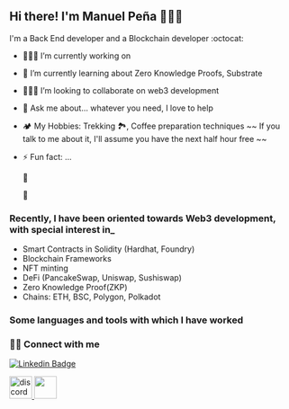 ## Hi there! I'm Manuel Peña 🙋🏽‍♂️

I'm a Back End developer and a Blockchain developer :octocat:

- 👨🏽‍💻 I’m currently working on 
- 🌱 I’m currently learning about Zero Knowledge Proofs, Substrate
- 🧗🏽‍♂️ I’m looking to collaborate on web3 development
- 💬 Ask me about... whatever you need, I love to help
- :camping: My Hobbies: Trekking :national_park:, Coffee preparation techniques ~~ If you talk to me about it, I'll assume you have the next half hour free ~~
- ⚡ Fun fact: ...

  
  	
  	:rocket:
  

  :llama:
### Recently, I have been oriented towards Web3 development, with special interest in_

- Smart Contracts in Solidity (Hardhat, Foundry)
- Blockchain Frameworks
- NFT minting 
- DeFi (PancakeSwap, Uniswap, Sushiswap)
- Zero Knowledge Proof(ZKP)
- Chains: ETH, BSC, Polygon, Polkadot
  
### Some languages ​​and tools with which I have worked



### 🤝🏻 Connect with me

[![Linkedin Badge](https://img.shields.io/badge/-LinkedIn-0e76a8?style=flat-square&logo=Linkedin&logoColor=white)]([https://www.linkedin.com/in/manuelpz-dev/])

<a href="https://discord.com/invite/eR92wJZyHJ" target="_blank" rel="noreferrer"> <img src="https://github.com/manuelpenazuniga/personal-resources/blob/0bcf938a1b09f8051d166c09f80d44b547f03ff6/img/discord.png" alt="discord" width="40" height="40"/> </a>
<a href="https://t.me/manuelpenazuniga" target="_blank" rel="noreferrer"> <img src="https://github.com/manuelpenazuniga/personal-resources/blob/ca4e78131b31490c5fc9742309dfb834c1e8f2ea/img/telegram.png" width="40" height="40"/> </a>


<!--
**manuelpenazuniga/manuelpenazuniga** is a ✨ _special_ ✨ repository because its `README.md` (this file) appears on your GitHub profile.

Here are some ideas to get you started:

- 🔭 I’m currently working on ...
- 🌱 I’m currently learning ...
- 👯 I’m looking to collaborate on ...
- 🤔 I’m looking for help with ...
- 💬 Ask me about ...
- 📫 How to reach me: ...
- 😄 Pronouns: ...
- ⚡ Fun fact: ...
-->

